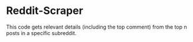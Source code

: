 # Reddit-Scraper
This code gets relevant details (including the top comment) from the top n posts in a specific subreddit.
